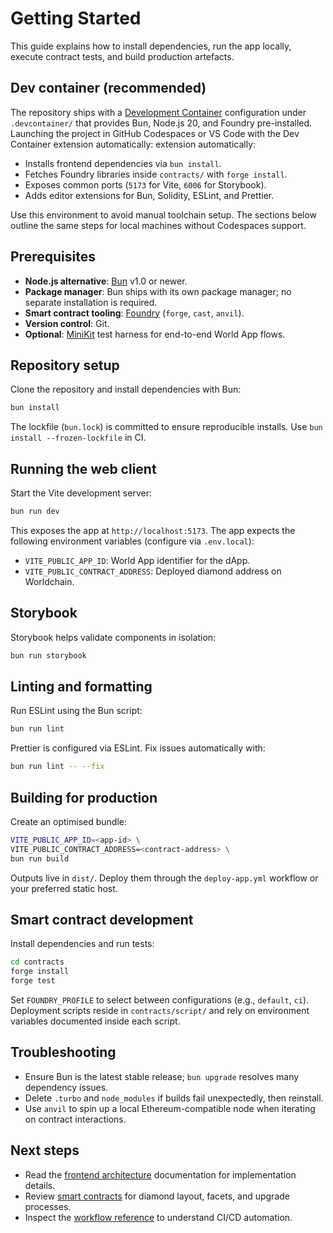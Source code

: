 # Getting Started

This guide explains how to install dependencies, run the app locally, execute contract tests, and build production artefacts.

## Dev container (recommended)

The repository ships with a [Development Container](https://containers.dev/) configuration under `.devcontainer/` that provides Bun, Node.js 20, and Foundry pre-installed. Launching the project in GitHub Codespaces or VS Code with the Dev Container
extension automatically:
extension automatically:

- Installs frontend dependencies via `bun install`.
- Fetches Foundry libraries inside `contracts/` with `forge install`.
- Exposes common ports (`5173` for Vite, `6006` for Storybook).
- Adds editor extensions for Bun, Solidity, ESLint, and Prettier.

Use this environment to avoid manual toolchain setup. The sections below outline the same steps for local machines without Codespaces support.

## Prerequisites

- **Node.js alternative**: [Bun](https://bun.sh/) v1.0 or newer.
- **Package manager**: Bun ships with its own package manager; no separate installation is required.
- **Smart contract tooling**: [Foundry](https://book.getfoundry.sh/) (`forge`, `cast`, `anvil`).
- **Version control**: Git.
- **Optional**: [MiniKit](https://docs.worldcoin.org/world-app/minikit) test harness for end-to-end World App flows.

## Repository setup

Clone the repository and install dependencies with Bun:

```bash
bun install
```

The lockfile (`bun.lock`) is committed to ensure reproducible installs. Use `bun install --frozen-lockfile` in CI.

## Running the web client

Start the Vite development server:

```bash
bun run dev
```

This exposes the app at `http://localhost:5173`. The app expects the following environment variables (configure via `.env.local`):

- `VITE_PUBLIC_APP_ID`: World App identifier for the dApp.
- `VITE_PUBLIC_CONTRACT_ADDRESS`: Deployed diamond address on Worldchain.

## Storybook

Storybook helps validate components in isolation:

```bash
bun run storybook
```

## Linting and formatting

Run ESLint using the Bun script:

```bash
bun run lint
```

Prettier is configured via ESLint. Fix issues automatically with:

```bash
bun run lint -- --fix
```

## Building for production

Create an optimised bundle:

```bash
VITE_PUBLIC_APP_ID=<app-id> \
VITE_PUBLIC_CONTRACT_ADDRESS=<contract-address> \
bun run build
```

Outputs live in `dist/`. Deploy them through the `deploy-app.yml` workflow or your preferred static host.

## Smart contract development

Install dependencies and run tests:

```bash
cd contracts
forge install
forge test
```

Set `FOUNDRY_PROFILE` to select between configurations (e.g., `default`, `ci`). Deployment scripts reside in `contracts/script/` and rely on environment variables documented inside each script.

## Troubleshooting

- Ensure Bun is the latest stable release; `bun upgrade` resolves many dependency issues.
- Delete `.turbo` and `node_modules` if builds fail unexpectedly, then reinstall.
- Use `anvil` to spin up a local Ethereum-compatible node when iterating on contract interactions.

## Next steps

- Read the [frontend architecture](./frontend.md) documentation for implementation details.
- Review [smart contracts](./smart-contracts.md) for diamond layout, facets, and upgrade processes.
- Inspect the [workflow reference](./workflows.md) to understand CI/CD automation.
